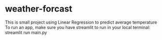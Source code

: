 # weather-forcast
This is small project using Linear Regression to predict average temperature
To run an app, make sure you have streamlit to run in your local
terminal: streamlit run main.py
